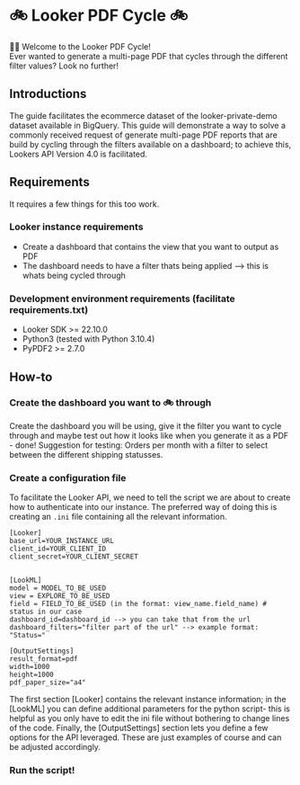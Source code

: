 # 🚲 Looker PDF Cycle 🚲

👋🏼 Welcome to the Looker PDF Cycle! <br> Ever wanted to generate a multi-page PDF that cycles through the different filter values? Look no further!

## Introductions

The guide facilitates the ecommerce dataset of the looker-private-demo dataset available in BigQuery. This guide will demonstrate a way to solve a commonly received request of generate multi-page PDF reports that are build by cycling through the filters available on a dashboard; to achieve this, Lookers API Version 4.0 is facilitated.

## Requirements

It requires a few things for this too work.

### Looker instance requirements

- Create a dashboard that contains the view that you want to output as PDF
- The dashboard needs to have a filter thats being applied --> this is whats being cycled through

### Development environment requirements (facilitate requirements.txt)

- Looker SDK >= 22.10.0
- Python3 (tested with Python 3.10.4)
- PyPDF2 >= 2.7.0

## How-to
### Create the dashboard you want to 🚲 through
Create the dashboard you will be using, give it the filter you want to cycle through and maybe test out how it looks like when you generate it as a PDF - done! Suggestion for testing: Orders per month with a filter to select between the different shipping statusses.

### Create a configuration file
To facilitate the Looker API, we need to tell the script we are about to create how to authenticate into our instance. The preferred way of doing this is creating an `.ini` file containing all the relevant information.

```
[Looker]
base_url=YOUR_INSTANCE_URL
client_id=YOUR_CLIENT_ID
client_secret=YOUR_CLIENT_SECRET


[LookML]
model = MODEL_TO_BE_USED
view = EXPLORE_TO_BE_USED
field = FIELD_TO_BE_USED (in the format: view_name.field_name) # status in our case
dashboard_id=dashboard_id --> you can take that from the url
dashboard_filters="filter part of the url" --> example format: "Status="

[OutputSettings]
result_format=pdf
width=1000
height=1000
pdf_paper_size="a4"
```
The first section [Looker] contains the relevant instance information; in the [LookML] you can define additional parameters for the python script- this is helpful as you only have to edit the ini file without bothering to change lines of the code. Finally, the [OutputSettings] section lets you define a few options for the API leveraged. These are just examples of course and can be adjusted accordingly.

### Run the script!

